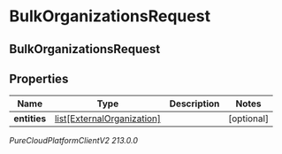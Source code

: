 # BulkOrganizationsRequest

## BulkOrganizationsRequest

## Properties

|Name | Type | Description | Notes|
|------------ | ------------- | ------------- | -------------|
| **entities** | [list[ExternalOrganization]](ExternalOrganization) |  | [optional] |



_PureCloudPlatformClientV2 213.0.0_
